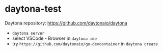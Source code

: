 # daytona-test

Daytona repository: https://github.com/daytonaio/daytona

- `daytona server`
- select VSCode - Browser in `daytona ide`
- try `https://github.com/daytonaio/go-devcontainer` in `daytona create`